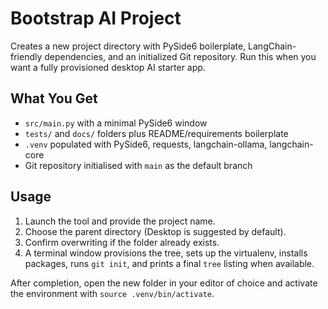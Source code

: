 # Bootstrap AI Project

Creates a new project directory with PySide6 boilerplate, LangChain-friendly dependencies, and an initialized Git repository. Run this when you want a fully provisioned desktop AI starter app.

## What You Get

- `src/main.py` with a minimal PySide6 window
- `tests/` and `docs/` folders plus README/requirements boilerplate
- `.venv` populated with PySide6, requests, langchain-ollama, langchain-core
- Git repository initialised with `main` as the default branch

## Usage

1. Launch the tool and provide the project name.
2. Choose the parent directory (Desktop is suggested by default).
3. Confirm overwriting if the folder already exists.
4. A terminal window provisions the tree, sets up the virtualenv, installs packages, runs `git init`, and prints a final `tree` listing when available.

After completion, open the new folder in your editor of choice and activate the environment with `source .venv/bin/activate`.
